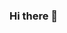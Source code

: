 ### Hi there 👋

<!--
**Dobrovuk/dobrovuk** is a ✨ _special_ ✨ repository because its `README.md` (this file) appears on your GitHub profile.

Here are some ideas to get you started:

- 🔭 I’m currently working on ...web
- 🌱 I’m currently learning ...Vue.js
- 👯 I’m looking to collaborate on ...React js
- 🤔 I’m looking for help with ...AWS
- 💬 Ask me about ...Anything
- 📫 How to reach me: ...via LinkedInor email
- 😄 Pronouns: ...He/Him
- ⚡ Fun fact: ...I am half finish
-->
